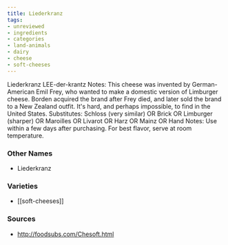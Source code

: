 ```yaml
---
title: Liederkranz
tags:
- unreviewed
- ingredients
- categories
- land-animals
- dairy
- cheese
- soft-cheeses
---
```

Liederkranz LEE-der-krantz Notes: This cheese was invented by German-American Emil Frey, who wanted to make a domestic version of Limburger cheese. Borden acquired the brand after Frey died, and later sold the brand to a New Zealand outfit. It's hard, and perhaps impossible, to find in the United States. Substitutes: Schloss (very similar) OR Brick OR Limburger (sharper) OR Maroilles OR Livarot OR Harz OR Mainz OR Hand Notes: Use within a few days after purchasing. For best flavor, serve at room temperature.

### Other Names

* Liederkranz

### Varieties

* [[soft-cheeses]]

### Sources
* http://foodsubs.com/Chesoft.html
